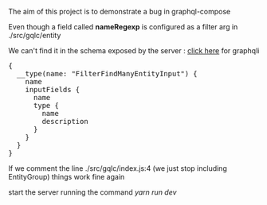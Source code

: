 The aim of this project is to demonstrate a bug in graphql-compose

Even though a field called <b>nameRegexp</b> is configured  as a filter arg in ./src/gqlc/entity

We can't find it in the schema exposed by the server : <a href="http://localhost:3000/graphql?query=%7B%0A%20%20__type(name%3A%20%22FilterFindManyEntityInput%22)%20%7B%0A%20%20%20%20name%0A%20%20%20%20inputFields%20%7B%0A%20%20%20%20%20%20name%0A%20%20%20%20%20%20type%20%7B%0A%20%20%20%20%20%20%20%20name%0A%20%20%20%20%20%20%20%20description%0A%20%20%20%20%20%20%7D%0A%20%20%20%20%7D%0A%20%20%7D%0A%7D">click here</a> for graphqli

<pre>
{
  __type(name: "FilterFindManyEntityInput") {
    name
    inputFields {
      name
      type {
        name
        description
      }
    }
  }
}
</pre>

If we comment the line ./src/gqlc/index.js:4 (we just stop including EntityGroup) 
things work fine again

start the server running the command <i>yarn run dev</i>
